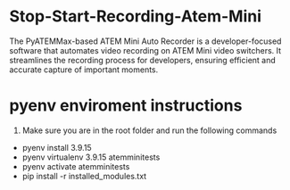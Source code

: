 # Stop-Start-Recording-Atem-Mini
The PyATEMMax-based ATEM Mini Auto Recorder is a developer-focused software that automates video recording on ATEM Mini video switchers. It streamlines the recording process for developers, ensuring efficient and accurate capture of important moments.

# pyenv enviroment instructions
1. Make sure you are in the root folder and run the following commands

- pyenv install 3.9.15
- pyenv virtualenv 3.9.15 atemminitests
- pyenv activate atemminitests
- pip install -r installed_modules.txt

